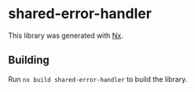 # shared-error-handler

This library was generated with [Nx](https://nx.dev).

## Building

Run `nx build shared-error-handler` to build the library.
